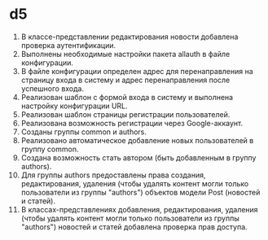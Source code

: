 # d5

1. В классе-представлении редактирования новости добавлена проверка аутентификации.
2. Выполнены необходимые настройки пакета allauth в файле конфигурации.
3. В файле конфигурации определен адрес для перенаправления на страницу входа в систему и адрес перенаправления после успешного входа.
4. Реализован шаблон с формой входа в систему и выполнена настройку конфигурации URL.
5. Реализован шаблон страницы регистрации пользователей.
6. Реализована возможность регистрации через Google-аккаунт.
7. Созданы группы common и authors.
8. Реализовано автоматическое добавление новых пользователей в группу common.
9. Создана возможность стать автором (быть добавленным в группу authors).
10. Для группы authors предоставлены права создания, редактирования, удаления (чтобы удалять контент могли только пользователи из группы "authors") объектов модели Post (новостей и статей).
11. В классах-представлениях добавления, редактирования, удаления (чтобы удалять контент могли только пользователи из группы "authors") новостей и статей добавлена проверка прав доступа.
